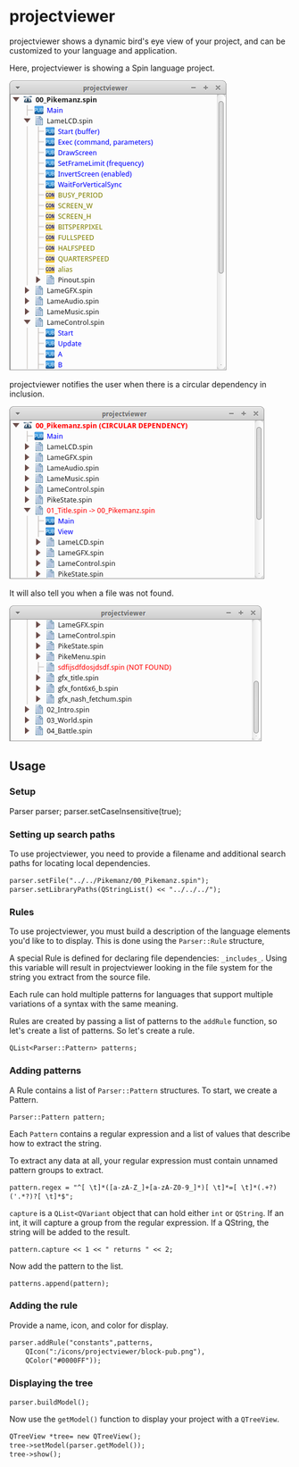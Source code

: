 # projectviewer

projectviewer shows a dynamic bird's eye view of your project, and can be customized to your language and application.

Here, projectviewer is showing a Spin language project.

![](screenshots/projectviewer_038.png)

projectviewer notifies the user when there is a circular dependency in inclusion.

![](screenshots/projectviewer_039.png)

It will also tell you when a file was not found.

![](screenshots/projectviewer_040.png)

## Usage

### Setup


Parser parser;
parser.setCaseInsensitive(true);

### Setting up search paths

To use projectviewer, you need to provide a filename and
additional search paths for locating local dependencies.

```
parser.setFile("../../Pikemanz/00_Pikemanz.spin");
parser.setLibraryPaths(QStringList() << "../../../");
```

### Rules

To use projectviewer, you must build a description of the
language elements you'd like to to display. This is done using the
`Parser::Rule` structure,

A special Rule is defined for declaring file dependencies: `_includes_`.
Using this variable will result in projectviewer looking in the file system
for the string you extract from the source file.

Each rule can hold multiple patterns for languages that support multiple
variations of a syntax with the same meaning.

Rules are created by passing a list of patterns to the `addRule` function,
so let's create a list of patterns.
So let's create a rule.

```
QList<Parser::Pattern> patterns;
```

### Adding patterns

A Rule contains a list of `Parser::Pattern` structures. To start,
we create a Pattern.

```
Parser::Pattern pattern;
```

Each `Pattern` contains a regular expression and a list
of values that describe how to extract the string.

To extract any data at all, your regular expression must contain
unnamed pattern groups to extract.

```
pattern.regex = "^[ \t]*([a-zA-Z_]+[a-zA-Z0-9_]*)[ \t]*=[ \t]*(.+?)('.*?)?[ \t]*$";
```

`capture` is a `QList<QVariant` object that can hold either `int` or
`QString`. If an int, it will capture a group from the regular expression. If
a QString, the string will be added to the result.

```
pattern.capture << 1 << " returns " << 2;
```

Now add the pattern to the list.

```
patterns.append(pattern);
```

### Adding the rule

Provide a name, icon, and color for display.

```
parser.addRule("constants",patterns,
    QIcon(":/icons/projectviewer/block-pub.png"),
    QColor("#0000FF"));
```

### Displaying the tree

```
parser.buildModel();
```
Now use the `getModel()` function to display your project with a 
`QTreeView`.

```
QTreeView *tree= new QTreeView();
tree->setModel(parser.getModel());
tree->show();
```

